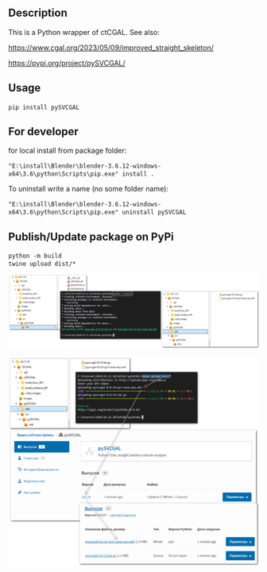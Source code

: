 ## Description

This is a Python wrapper of ctCGAL. See also:

https://www.cgal.org/2023/05/09/improved_straight_skeleton/

https://pypi.org/project/pySVCGAL/

## Usage

```
pip install pySVCGAL
```

For developer
-------------

for local install from package folder:

```
"E:\install\Blender\blender-3.6.12-windows-x64\3.6\python\Scripts\pip.exe" install .
```

To uninstall write a name (no some folder name):

```
"E:\install\Blender\blender-3.6.12-windows-x64\3.6\python\Scripts\pip.exe" uninstall pySVCGAL
```

## Publish/Update package on PyPi

```
python -m build
twine upload dist/*

```

![package_build](images/pypi_package_build.001.png)

![package_build](images/pypi_package_publish.001.png)

